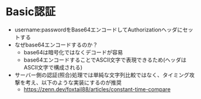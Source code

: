 # Basic認証

- username:passwordをBase64エンコードしてAuthorizationヘッダにセットする
- なぜbase64エンコードするのか？
    - base64は暗号化ではなくデコードが容易
    - base64エンコードすることでASCII文字で表現できるため(ヘッダはASCII文字で構成される)
- サーバー側の認証(照合)処理では単純な文字列比較ではなく、タイミング攻撃を考え、以下のような実装にするのが推奨
    - https://zenn.dev/foxtail88/articles/constant-time-compare
